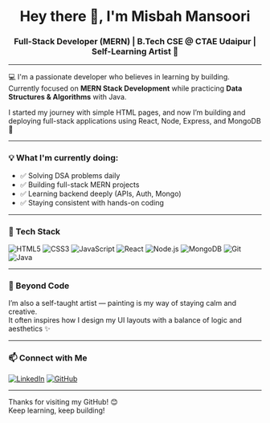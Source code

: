 <h1 align="center">Hey there 👋, I'm Misbah Mansoori</h1>
<h3 align="center">Full-Stack Developer (MERN) | B.Tech CSE @ CTAE Udaipur | Self-Learning Artist 🎨</h3>

---

💻 I'm a passionate developer who believes in learning by building.  
Currently focused on **MERN Stack Development** while practicing **Data Structures & Algorithms** with Java.

I started my journey with simple HTML pages, and now I’m building and deploying full-stack applications using React, Node, Express, and MongoDB 🚀

---

### 💡 What I'm currently doing:
- ✅ Solving DSA problems daily  
- ✅ Building full-stack MERN projects  
- ✅ Learning backend deeply (APIs, Auth, Mongo)  
- ✅ Staying consistent with hands-on coding

---

### 🔧 Tech Stack

![HTML5](https://img.shields.io/badge/html-E34F26?style=for-the-badge&logo=html5&logoColor=white)
![CSS3](https://img.shields.io/badge/css-1572B6?style=for-the-badge&logo=css3&logoColor=white)
![JavaScript](https://img.shields.io/badge/javascript-F7DF1E?style=for-the-badge&logo=javascript&logoColor=black)
![React](https://img.shields.io/badge/react-20232A?style=for-the-badge&logo=react&logoColor=61DAFB)
![Node.js](https://img.shields.io/badge/node.js-339933?style=for-the-badge&logo=nodedotjs&logoColor=white)
![MongoDB](https://img.shields.io/badge/mongodb-4EA94B?style=for-the-badge&logo=mongodb&logoColor=white)
![Git](https://img.shields.io/badge/git-F05032?style=for-the-badge&logo=git&logoColor=white)
![Java](https://img.shields.io/badge/java-ED8B00?style=for-the-badge&logo=java&logoColor=white)

---

### 🎨 Beyond Code
I’m also a self-taught artist — painting is my way of staying calm and creative.  
It often inspires how I design my UI layouts with a balance of logic and aesthetics ✨

---

### 📫 Connect with Me
[![LinkedIn](https://img.shields.io/badge/LinkedIn-blue?style=for-the-badge&logo=linkedin)](https://www.linkedin.com/in/misbahmansoori/)
[![GitHub](https://img.shields.io/badge/GitHub-171515?style=for-the-badge&logo=github)](https://github.com/misbahmansoori)

---

Thanks for visiting my GitHub! 😊  
Keep learning, keep building!
